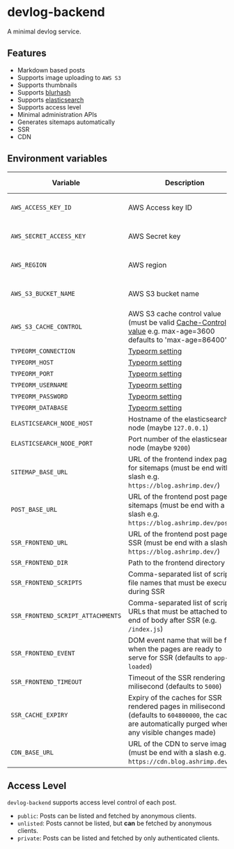 # devlog-backend

A minimal devlog service.

## Features

-   Markdown based posts
-   Supports image uploading to `AWS S3`
-   Supports thumbnails
-   Supports [blurhash](https://blurha.sh)
-   Supports [elasticsearch](https://www.elastic.co/)
-   Supports access level
-   Minimal administration APIs
-   Generates sitemaps automatically
-   SSR
-   CDN

## Environment variables

| Variable                          | Description                                                                                                                                                                          | Related functionality      |
| --------------------------------- | ------------------------------------------------------------------------------------------------------------------------------------------------------------------------------------ | -------------------------- |
| `AWS_ACCESS_KEY_ID`               | AWS Access key ID                                                                                                                                                                    | Post images and thumbnails |
| `AWS_SECRET_ACCESS_KEY`           | AWS Secret key                                                                                                                                                                       | Post images and thumbnails |
| `AWS_REGION`                      | AWS region                                                                                                                                                                           | Post images and thumbnails |
| `AWS_S3_BUCKET_NAME`              | AWS S3 bucket name                                                                                                                                                                   | Post images and thumbnails |
| `AWS_S3_CACHE_CONTROL`            | AWS S3 cache control value (must be valid [Cache-Control value](https://developer.mozilla.org/ko/docs/Web/HTTP/Headers/Cache-Control) e.g. max-age=3600 defaults to 'max-age=86400') | Post images and thumbnails |
| `TYPEORM_CONNECTION`              | [Typeorm setting](https://github.com/typeorm/typeorm/blob/master/docs/using-ormconfig.md#using-environment-variables)                                                                | Database                   |
| `TYPEORM_HOST`                    | [Typeorm setting](https://github.com/typeorm/typeorm/blob/master/docs/using-ormconfig.md#using-environment-variables)                                                                | Database                   |
| `TYPEORM_PORT`                    | [Typeorm setting](https://github.com/typeorm/typeorm/blob/master/docs/using-ormconfig.md#using-environment-variables)                                                                | Database                   |
| `TYPEORM_USERNAME`                | [Typeorm setting](https://github.com/typeorm/typeorm/blob/master/docs/using-ormconfig.md#using-environment-variables)                                                                | Database                   |
| `TYPEORM_PASSWORD`                | [Typeorm setting](https://github.com/typeorm/typeorm/blob/master/docs/using-ormconfig.md#using-environment-variables)                                                                | Database                   |
| `TYPEORM_DATABASE`                | [Typeorm setting](https://github.com/typeorm/typeorm/blob/master/docs/using-ormconfig.md#using-environment-variables)                                                                | Database                   |
| `ELASTICSEARCH_NODE_HOST`         | Hostname of the elasticsearch node (maybe `127.0.0.1`)                                                                                                                               | Elasticsearch              |
| `ELASTICSEARCH_NODE_PORT`         | Port number of the elasticsearch node (maybe `9200`)                                                                                                                                 | Elasticsearch              |
| `SITEMAP_BASE_URL`                | URL of the frontend index page for sitemaps (must be end with a slash e.g. `https://blog.ashrimp.dev/`)                                                                              | Sitemap                    |
| `POST_BASE_URL`                   | URL of the frontend post page for sitemaps (must be end with a slash e.g. `https://blog.ashrimp.dev/posts/`)                                                                         | Sitemap                    |
| `SSR_FRONTEND_URL`                | URL of the frontend post page for SSR (must be end with a slash e.g. `https://blog.ashrimp.dev/`)                                                                                    | SSR                        |
| `SSR_FRONTEND_DIR`                | Path to the frontend directory                                                                                                                                                       | SSR                        |
| `SSR_FRONTEND_SCRIPTS`            | Comma-separated list of script file names that must be executed during SSR                                                                                                           | SSR                        |
| `SSR_FRONTEND_SCRIPT_ATTACHMENTS` | Comma-separated list of script URLs that must be attached to the end of body after SSR (e.g. `/index.js`)                                                                            | SSR                        |
| `SSR_FRONTEND_EVENT`              | DOM event name that will be fired when the pages are ready to serve for SSR (defaults to `app-loaded`)                                                                               | SSR                        |
| `SSR_FRONTEND_TIMEOUT`            | Timeout of the SSR rendering in milisecond (defaults to `5000`)                                                                                                                      | SSR                        |
| `SSR_CACHE_EXPIRY`                | Expiry of the caches for SSR rendered pages in milisecond (defaults to `604800000`, the caches are automatically purged when any visible changes made)                               | SSR                        |
| `CDN_BASE_URL`                    | URL of the CDN to serve images (must be end with a slash e.g. `https://cdn.blog.ashrimp.dev/`)                                                                                       | CDN                        |

## Access Level

`devlog-backend` supports access level control of each post.

-   `public`: Posts can be listed and fetched by anonymous clients.
-   `unlisted`: Posts cannot be listed, but **can** be fetched by anonymous clients.
-   `private`: Posts can be listed and fetched by only authenticated clients.
